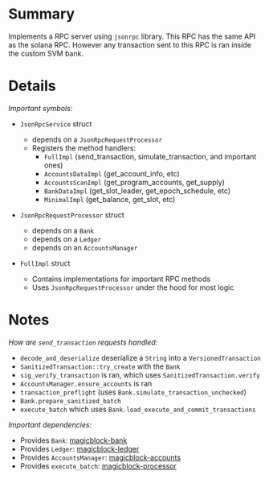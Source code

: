 
# Summary

Implements a RPC server using `jsonrpc` library.
This RPC has the same API as the solana RPC.
However any transaction sent to this RPC is ran inside the custom SVM bank.

# Details

*Important symbols:*

- `JsonRpcService` struct
  - depends on a `JsonRpcRequestProcessor`
  - Registers the method handlers:
    - `FullImpl` (send_transaction, simulate_transaction, and important ones)
    - `AccountsDataImpl` (get_account_info, etc)
    - `AccountsScanImpl` (get_program_accounts, get_supply)
    - `BankDataImpl` (get_slot_leader, get_epoch_schedule, etc)
    - `MinimalImpl` (get_balance, get_slot, etc)

- `JsonRpcRequestProcessor` struct
  - depends on a `Bank`
  - depends on a `Ledger`
  - depends on an `AccountsManager`

- `FullImpl` struct
  - Contains implementations for important RPC methods
  - Uses `JsonRpcRequestProcessor` under the hood for most logic

# Notes

*How are `send_transaction` requests handled:*

- `decode_and_deserialize` deserialize a `String` into a `VersionedTransaction`
- `SanitizedTransaction::try_create` with the `Bank`
- `sig_verify_transaction` is ran, which uses `SanitizedTransaction.verify`
- `AccountsManager.ensure_accounts` is ran
- `transaction_preflight` (uses `Bank.simulate_transaction_unchecked`)
- `Bank.prepare_sanitized_batch`
- `execute_batch` which uses `Bank.load_execute_and_commit_transactions`

*Important dependencies:*

- Provides `Bank`: [magicblock-bank](../magicblock-bank/README.md)
- Provides `Ledger`: [magicblock-ledger](../magicblock-ledger/README.md)
- Provides `AccountsManager`: [magicblock-accounts](../magicblock-accounts/README.md)
- Provides `execute_batch`: [magicblock-processor](../magicblock-processor/README.md)

